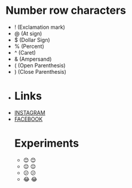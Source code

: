 # Number row characters 
- ! (Exclamation mark)
- @ (At sign)
- $ (Dollar Sign)
- % (Percent)
- ^ (Caret)
- & (Ampersand)
- ( (Open Parenthesis)
- ) (Close Parenthesis)
- # Links
- [INSTAGRAM](https://www.instagram.com/)
- [FACEBOOK](https://www.facebook.com/)
  # Experiments
  - 😊 :blush:
  - 😌 :relieved:
  - 😕 :confused:
  - 😂 :joy:
